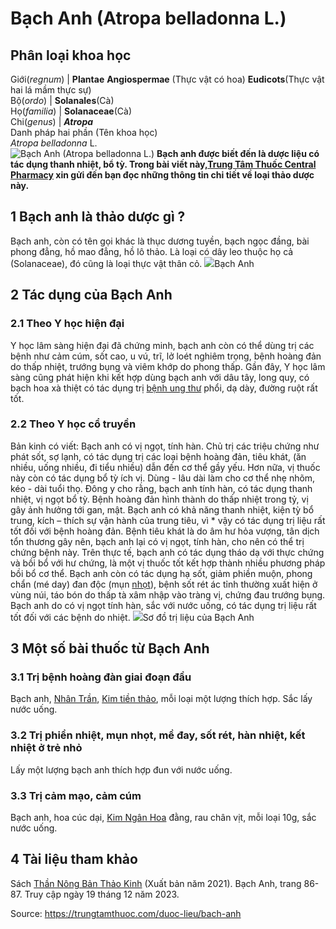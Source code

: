 # Bạch Anh (Atropa belladonna L.)

Phân loại khoa học  
---  
Giới(_regnum_) |  **Plantae** **Angiospermae** (Thực vật có hoa) **Eudicots**(Thực vật hai lá mầm thực sự)  
Bộ(_ordo_) | **Solanales**(Cà)  
Họ(_familia_) | **Solanaceae**(Cà)  
Chi(_genus_) | **_Atropa_**  
Danh pháp hai phần (Tên khoa học)  
_Atropa belladonna_ L.  
![Bạch Anh \(Atropa belladonna L.\)](https://trungtamthuoc.com/images/others/bach-anh-2-3786.jpg)
**Bạch anh được biết đến là dược liệu có tác dụng thanh nhiệt, bổ tỳ. Trong bài viết này,[Trung Tâm Thuốc Central Pharmacy](https://trungtamthuoc.com/ "Trung Tâm Thuốc Central Pharmacy") xin gửi đến bạn đọc những thông tin chi tiết về loại thảo dược này.**
##  1 Bạch anh là thảo dược gì ?
Bạch anh, còn có tên gọi khác là thục dương tuyền, bạch ngọc đầng, bài phong đẳng, hồ mao đẳng, hồ lô thảo. Là loại có dây leo thuộc họ cả (Solanaceae), đó cũng là loại thực vật thân cỏ.
![](https://trungtamthuoc.com/images/item/bach-anh-3.jpg)Bạch Anh
##  2 Tác dụng của Bạch Anh
### 2.1 Theo Y học hiện đại
Y học lâm sàng hiện đại đã chứng minh, bạch anh còn có thể dùng trị các bệnh như cảm cúm, sốt cao, u vú, trĩ, lở loét nghiêm trọng, bệnh hoàng đản do thấp nhiệt, trướng bụng và viêm khớp do phong thấp. Gần đây, Y học lâm sàng cũng phát hiện khi kết hợp dùng bạch anh với dâu tây, long quy, có bạch hoa xà thiệt có tác dụng trị [bệnh ung thư](https://trungtamthuoc.com/bai-viet/dai-cuong-ung-thu "bệnh ung thư") phổi, dạ dày, đường ruột rất tốt.
### 2.2 Theo Y học cổ truyền
Bản kinh có viết: Bạch anh có vị ngọt, tính hàn. Chủ trị các triệu chứng như phát sốt, sợ lạnh, có tác dụng trị các loại bệnh hoàng đản, tiêu khát, (ăn nhiều, uống nhiều, đi tiểu nhiều) dẫn đến cơ thể gầy yếu. Hơn nữa, vị thuốc này còn có tác dụng bổ tỳ ích vị. Dùng - lâu dài làm cho cơ thể nhẹ nhõm, kéo - dài tuổi thọ.
Đông y cho rằng, bạch anh tính hàn, có tác dụng thanh nhiệt, vị ngọt bổ tỳ. Bệnh hoàng đản hình thành do thấp nhiệt trong tỷ, vị gây ảnh hưởng tới gan, mật. Bạch anh có khả năng thanh nhiệt, kiện tỳ bổ trung, kích – thích sự vận hành của trung tiêu, vì * vậy có tác dụng trị liệu rất tốt đối với bệnh hoàng đản. Bệnh tiêu khát là do âm hư hỏa vượng, tân dịch tổn thương gây nên, bạch anh lại có vị ngọt, tính hàn, cho nên có thể trị chứng bệnh này. Trên thực tế, bạch anh có tác dụng tháo dạ với thực chứng và bồi bổ với hư chứng, là một vị thuốc tốt kết hợp thành nhiều phương pháp bồi bổ cơ thể.
Bạch anh còn có tác dụng hạ sốt, giảm phiền muộn, phong chẩn (mé day) đan độc (mụn [nhọt](https://trungtamthuoc.com/bai-viet/nhot "nhọt")), bệnh sốt rét ác tỉnh thường xuất hiện ở vùng núi, táo bón do thấp tà xâm nhập vào tràng vị, chứng đau trướng bụng. Bạch anh do có vị ngọt tính hàn, sắc với nước uống, có tác dụng trị liệu rất tốt đối với các bệnh do nhiệt.
![](https://trungtamthuoc.com/images/item/bach-anh-1.jpg)Sơ đồ trị liệu của Bạch Anh
##  3 Một số bài thuốc từ Bạch Anh 
### 3.1 Trị bệnh hoàng đàn giai đoạn đầu
Bạch anh, [Nhân Trần](https://trungtamthuoc.com/hoat-chat/nhan-tran "Nhân Trần"), [Kim tiền thảo](https://trungtamthuoc.com/hoat-chat/kim-tien-thao "Kim tiền thảo"), mỗi loại một lượng thích hợp. Sắc lấy nước uống.
### 3.2 Trị phiền nhiệt, mụn nhọt, mề đay, sốt rét, hàn nhiệt, kết nhiệt ở trẻ nhỏ
Lấy một lượng bạch anh thích hợp đun với nước uống.
### 3.3 Trị cảm mạo, cảm cúm
Bạch anh, hoa cúc dại, [Kim Ngân Hoa](https://trungtamthuoc.com/hoat-chat/kim-ngan-hoa "Kim Ngân Hoa") đằng, rau chân vịt, mỗi loại 10g, sắc nước uống.
##  4 Tài liệu tham khảo
Sách [Thần Nông Bản Thảo Kinh](https://trungtamthuoc.com/bai-viet/sach-than-nong-ban-thao-kinh "Thần Nông Bản Thảo Kinh") (Xuất bản năm 2021). Bạch Anh, trang 86-87. Truy cập ngày 19 tháng 12 năm 2023.


Source: https://trungtamthuoc.com/duoc-lieu/bach-anh